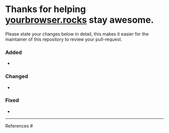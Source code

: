 # Thanks for helping [yourbrowser.rocks](yourbrowser.rocks) stay awesome.
Please state your changes below in detail, this makes it easier for the maintainer of this repository to review your pull-request.

### Added
-

### Changed
-

### Fixed
-

---

References #
